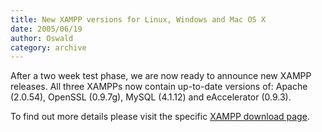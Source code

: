 ```yaml
---
title: New XAMPP versions for Linux, Windows and Mac OS X
date: 2005/06/19
author: Oswald
category: archive
---
```


After a two week test phase, we are now ready to announce new XAMPP releases. All three XAMPPs now contain up-to-date versions of:  Apache (2.0.54), OpenSSL (0.9.7g), MySQL (4.1.12) and eAccelerator (0.9.3).

To find out more details please visit the specific [XAMPP download page](http://www.apachefriends.org/en/xampp.html).
